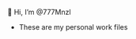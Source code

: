 👋 Hi, I’m @777Mnzl
- These are my personal work files



<!---
777Mnzl/777Mnzl is a ✨ special ✨ repository because its `README.md` (this file) appears on your GitHub profile.
You can click the Preview link to take a look at your changes.
--->
